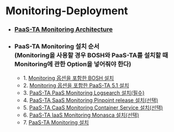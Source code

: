 # Monitoring-Deployment
- ### [PaaS-TA Monitoring Architecture](https://github.com/PaaS-TA/Guide/blob/monitoring-5.1/service-guide/monitoring/PAAS-TA_MONITORING_ARCHITECTURE.md)
- ### PaaS-TA Monitoring 설치 순서<br>(Monitoring을 사용할 경우 BOSH와 PaaS-TA를 설치할 때 Monitoring에 관한 Option을 넣어줘야 한다)
  - 1\. [Monitoring 옵션을 포함한 BOSH 설치](https://github.com/PaaS-TA/Guide/blob/monitoring-5.1/install-guide/bosh-monitoring/PAAS-TA_BOSH2_MONITORING_INSTALL_GUIDE.md)
  - 2\. [Monitoring 옵션을 포함한 PaaS-TA 5.1 설치](https://github.com/PaaS-TA/Guide/blob/monitoring-5.1/install-guide/paasta-monitoring/PAAS-TA_CORE_MONITORING_INSTALL_GUIDE.md)
  - 3\. [PaaS-TA PaaS Monitoring Logsearch 설치(필수)](https://github.com/PaaS-TA/Guide/blob/monitoring-5.1/service-guide/monitoring/PAAS-TA_MONITORING_LOGSEARCH_INSTALL.md)
  - 4\. [PaaS-TA SaaS Monitoring Pinpoint release 설치(선택)](https://github.com/PaaS-TA/Guide/blob/monitoring-5.1/service-guide/monitoring/PAAS-TA_MONITORING_PINPOINT_MONITORING_INSTALL.md)
  - 5\. [PaaS-TA CaaS Monitoring Container Service 설치(선택)](https://github.com/PaaS-TA/Guide/blob/monitoring-5.1/service-guide/monitoring/PAAS-TA_MONITORING_CONTAINER_SERVICE_INSTALL.md)
  - 6\. [PaaS-TA IaaS Monitoring Monasca 설치(선택)](https://github.com/PaaS-TA/Guide/blob/monitoring-5.1/service-guide/monitoring/PAAS-TA_MONITORING_MONASCA_INSTALL.md)
  - 7\. [PaaS-TA Monitoring 설치](https://github.com/PaaS-TA/Guide/blob/monitoring-5.1/service-guide/monitoring/PAAS-TA_MONITORING_PAAS-TA_MONITORING_INSTALL.md)